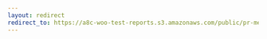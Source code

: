 ```yaml
---
layout: redirect
redirect_to: https://a8c-woo-test-reports.s3.amazonaws.com/public/pr-merge/40083/e2e/index.html
---
```

